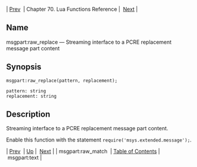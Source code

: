 | [Prev](lua.ref.msgpart_raw_match)  | Chapter 70. Lua Functions Reference |  [Next](lua.ref.msgpart_text2) |

<a name="lua.ref.msgpart_raw_replace"></a>
## Name

msgpart:raw_replace — Streaming interface to a PCRE replacement message part content

<a name="idp17165568"></a>
## Synopsis

`msgpart:raw_replace(pattern, replacement);`

```
pattern: string
replacement: string
```
<a name="idp17168528"></a>
## Description

Streaming interface to a PCRE replacement message part content.

Enable this function with the statement `require('msys.extended.message');`.

| [Prev](lua.ref.msgpart_raw_match)  | [Up](lua.function.details) |  [Next](lua.ref.msgpart_text2) |
| msgpart:raw_match  | [Table of Contents](index) |  msgpart:text |

